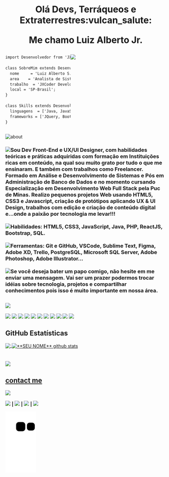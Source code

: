 <h1 align="center">Olá Devs, Terráqueos e Extraterrestres:vulcan_salute:

Me chamo Luiz Alberto Jr.</h1>

<img align="right" width="300" src="https://i2.wp.com/allhtaccess.info/wp-content/uploads/2018/03/programming.gif?fit=1281%2C716&ssl=1"/>

```html
import Desenvolvedor from 'JXCoder';

class SobreMim extends Desenvolvedor {
  nome     = 'Luiz Alberto S.Junior';
  area    = 'Analista de Sistemas';
  trabalho  = 'JXCoder Development';
  local = 'SP-Brasil';
}

class Skills extends Desenvolvedor {
  linguagens  = ['Java, JavaScript, PHP, HTML5, CSS3, SQL'];
  frameworks = ['JQuery, Bootstrap, React, Angular'];
}

```
##
<img alt="about" src="https://github.com/luizjxcoder/luizjxcoder/blob/main/cardmim.png"/>
<h3>
<img height="50" src="https://img.icons8.com/nolan/344/head-profile.png">Sou Dev Front-End e UX/UI Designer, com habilidades teóricas e práticas adquiridas com 
formação em Instituições ricas em conteúdo, na qual sou muito grato por tudo o que me ensinaram. E também com trabalhos como Freelancer.
Formado em Análise e Desenvolvimento de Sistemas e Pós em Administração de Banco de Dados e no momento cursando Especialização em Desenvolvimento Web Full Stack pela Puc de Minas.
Realizo pequenos projetos Web usando HTML5, CSS3 e Javascript, criação de protótipos aplicando UX & UI Design, trabalhos com edição e criação de conteúdo dígital
e...onde a paixão por tecnologia me levar!!!
<br></br>
<img height="50" src="https://img.icons8.com/nolan/344/development-skill.png">Habilidades: HTML5, CSS3, JavaScript, Java, PHP, ReactJS, Bootstrap, SQL.
<br></br>
<img height="50" src="https://img.icons8.com/nolan/344/internship.png">Ferramentas:  Git e GitHub, VSCode, Sublime Text, Figma, Adobe XD, Trello, PostgreSQL, Microsoft SQL Server, Adobe Photoshop, Adobe Illustrator...
<br></br>
<img height="50" src="https://img.icons8.com/nolan/344/speech-bubble-with-dots.png">Se você deseja bater um papo comigo, não hesite em me enviar uma mensagem. Vai ser um prazer podermos trocar idéias sobre tecnologia, projetos 
e compartilhar conhecimentos pois isso é muito importante em nossa área.</h3>

##
<img src="https://github.com/luizjxcoder/luizjxcoder/blob/main/cardferram.png">

<code><img height="50" src="https://img.icons8.com/nolan/344/visual-studio-code-2019.png"></code>
<code><img height="50" src="https://img.icons8.com/nolan/344/git.png"></code>
<code><img height="50" src="https://img.icons8.com/nolan/344/linux--v2.png"></code>
<code><img height="50" src="https://img.icons8.com/nolan/344/console.png"></code>
<code><img height="50" src="https://img.icons8.com/nolan/344/sql.png"></code>
<code><img height="50" src="https://img.icons8.com/nolan/344/java-coffee-cup-logo.png"></code>
<code><img height="50" src="https://img.icons8.com/nolan/344/php.png"></code>
<code><img height="50" src="https://img.icons8.com/nolan/344/html-5.png"></code>
<code><img height="50" src="https://img.icons8.com/nolan/344/css-filetype.png"></code>
<code><img height="50" src="https://img.icons8.com/nolan/344/javascript.png"></code>
<code><img height="50" src="https://img.icons8.com/nolan/344/react-native.png"></code>

## **GitHub Estatísticas**

<a href="https://github.com/luizjxcoder">
  <img align="center" src="https://github-readme-stats.vercel.app/api/top-langs/?username=luizjxcoder&theme=discord_old_blurple&hide_langs_below=1" />
</a>


<a href="https://github.com/luizjxcoder">
 <img align="center" src="https://github-readme-stats.vercel.app/api?username=luizjxcoder&show_icons=true&theme=discord_old_blurple&line_height=27" alt="**SEU NOME** github stats"/>

#
<code><img height="50" src="https://img.icons8.com/nolan/344/send-mass-email.png"></code>
<h2>contact me</h2>

<img src="https://github.com/luizjxcoder/luizjxcoder/blob/main/cardrede.png"/>

<br>

<a href="https://www.behance.net/luizjunior24/" target="_blank"><img src="https://img.shields.io/badge/Behance-1769ff?style=for-the-badge&logo=behance&logoColor=white"></a> **|** <a href="https://www.instagram.com/jxcoder_dev/" target="_blank"><img src="https://img.shields.io/badge/<insta>-%23E4405F.svg?style=for-the-badge&logo=Instagram&logoColor=white"></a>  **|**  <a href="https://linkedin.com/in/luizjunior-jxcoder/" target="_blank"><img src="https://img.shields.io/badge/linkedin-%230077B5.svg?style=for-the-badge&logo=linkedin&logoColor=white"></a>  **|**  <a href="mailto:jxcoder.dev@gmail.com" target="_blank"><img src="https://img.shields.io/badge/Gmail-D14836?style=for-the-badge&logo=gmail&logoColor=white"></a>  
  
  ![Snake animation](https://github.com/luizjxcoder/luizjxcoder/blob/output/github-contribution-grid-snake.svg)
  
 
